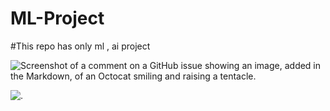 # ML-Project
#This repo has only ml , ai project 

![Screenshot of a comment on a GitHub issue showing an image, added in the Markdown, of an Octocat smiling and raising a tentacle.](https://myoctocat.com/assets/images/base-octocat.svg)

![.](https://madaboutsports.in/wp-content/uploads/2021/02/Technology-in-Sports-1024x576.jpg)
